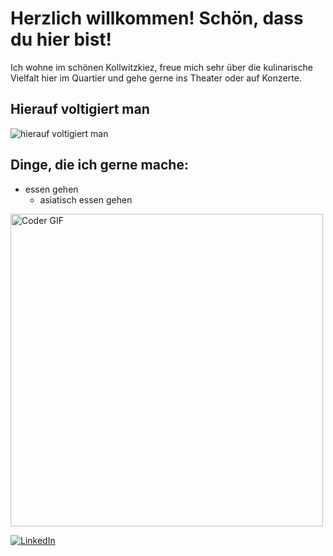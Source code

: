 # Herzlich willkommen! Schön, dass du hier bist!
Ich wohne im schönen Kollwitzkiez, freue mich sehr über die kulinarische Vielfalt hier im Quartier und gehe gerne ins Theater oder auf Konzerte.

## Hierauf voltigiert man

![hierauf voltigiert man](https://encrypted-tbn0.gstatic.com/images?q=tbn:ANd9GcTs7FmzIKz8cCpv_9-AGUUlMqr5LRpsRBnrImqtrqYGZrqVhAV3CGHfByqhQ_3ANWj7WGH_Dvmnm6RMMhy-T8dtlA)

## Dinge, die ich gerne mache:
- essen gehen
  - asiatisch essen gehen


 <img src="https://media.giphy.com/media/SWoSkN6DxTszqIKEqv/giphy.gif" alt="Coder GIF" width="500">

  <a href="https://www.linkedin.com/in/sandro-bilecic-6394712b9"><img src="https://img.shields.io/badge/LinkedIn--_.svg?style=social&logo=linkedin" alt="LinkedIn"></a>
